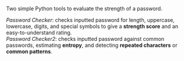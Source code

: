 Two simple Python tools to evaluate the strength of a password.  

*Password Checker*: checks inputted password for length, uppercase, lowercase, digits, and special symbols to give a **strength score** and an easy-to-understand rating.  
*Password Checker2*: checks inputted password against common passwords, estimating **entropy**, and detecting **repeated characters** or **common patterns**.

